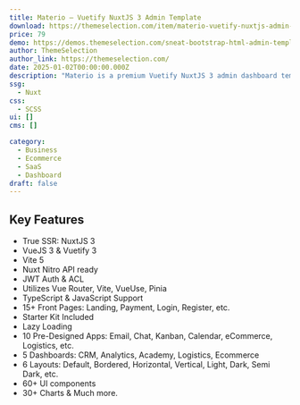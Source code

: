 ```yaml
---
title: Materio – Vuetify NuxtJS 3 Admin Template
download: https://themeselection.com/item/materio-vuetify-nuxtjs-admin-template/?ref=133
price: 79
demo: https://demos.themeselection.com/sneat-bootstrap-html-admin-template/html/vertical-menu-template/
author: ThemeSelection
author_link: https://themeselection.com/
date: 2025-01-02T00:00:00.000Z
description: "Materio is a premium Vuetify NuxtJS 3 admin dashboard template that is developer-friendly and highly customizable."
ssg:
  - Nuxt
css:
  - SCSS
ui: []
cms: []

category:
  - Business
  - Ecommerce
  - SaaS
  - Dashboard
draft: false
---
```


## Key Features

- True SSR: NuxtJS 3
- VueJS 3 & Vuetify 3
- Vite 5
- Nuxt Nitro API ready
- JWT Auth & ACL
- Utilizes Vue Router, Vite, VueUse, Pinia
- TypeScript & JavaScript Support
- 15+ Front Pages: Landing, Payment, Login, Register, etc.
- Starter Kit Included
- Lazy Loading
- 10 Pre-Designed Apps: Email, Chat, Kanban, Calendar, eCommerce, Logistics, etc.
- 5 Dashboards: CRM, Analytics, Academy, Logistics, Ecommerce
- 6 Layouts: Default, Bordered, Horizontal, Vertical, Light, Dark, Semi Dark, etc.
- 60+ UI components
- 30+ Charts & Much more.
